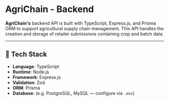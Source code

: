 # AgriChain - Backend

**AgriChain's** backend API is built with TypeScript, Express.js, and Prisma ORM to support agricultural supply chain management. This API handles the creation and storage of retailer submissions containing crop and batch data.

---

## 🚀 Tech Stack

- **Language**: TypeScript
- **Runtime**: Node.js
- **Framework**: Express.js
- **Validation**: Zod
- **ORM**: Prisma
- **Database**: (e.g. PostgreSQL, MySQL — configure via `.env`)
